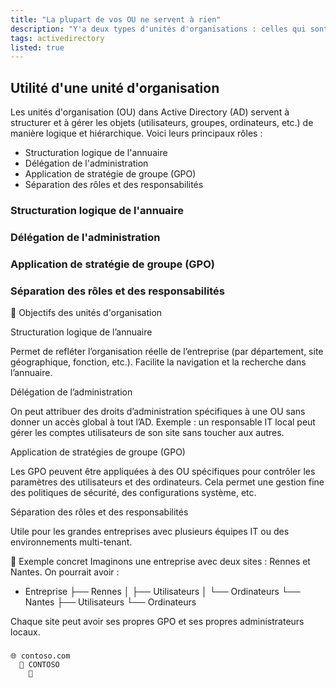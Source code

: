 ```yaml
---
title: "La plupart de vos OU ne servent à rien"
description: "Y'a deux types d'unités d'organisations : celles qui sont utiles et les autres"
tags: activedirectory
listed: true
---
```


## Utilité d'une unité d'organisation

Les unités d'organisation (OU) dans Active Directory (AD) servent à structurer et à gérer les objets (utilisateurs, groupes, ordinateurs, etc.) de manière logique et hiérarchique. Voici leurs principaux rôles :

- Structuration logique de l'annuaire
- Délégation de l'administration
- Application de stratégie de groupe (GPO)
- Séparation des rôles et des responsabilités

### Structuration logique de l'annuaire

### Délégation de l'administration

### Application de stratégie de groupe (GPO)

### Séparation des rôles et des responsabilités

🎯 Objectifs des unités d'organisation

Structuration logique de l’annuaire

Permet de refléter l’organisation réelle de l’entreprise (par département, site géographique, fonction, etc.).
Facilite la navigation et la recherche dans l’annuaire.

Délégation de l’administration

On peut attribuer des droits d’administration spécifiques à une OU sans donner un accès global à tout l’AD.
Exemple : un responsable IT local peut gérer les comptes utilisateurs de son site sans toucher aux autres.

Application de stratégies de groupe (GPO)

Les GPO peuvent être appliquées à des OU spécifiques pour contrôler les paramètres des utilisateurs et des ordinateurs.
Cela permet une gestion fine des politiques de sécurité, des configurations système, etc.

Séparation des rôles et des responsabilités

Utile pour les grandes entreprises avec plusieurs équipes IT ou des environnements multi-tenant.

📌 Exemple concret
Imaginons une entreprise avec deux sites : Rennes et Nantes. On pourrait avoir :

- Entreprise
   ├── Rennes
   │    ├── Utilisateurs
   │    └── Ordinateurs
   └── Nantes
        ├── Utilisateurs
        └── Ordinateurs

Chaque site peut avoir ses propres GPO et ses propres administrateurs locaux.

###

```
🌐 contoso.com
  📁 CONTOSO
    📁 
```
